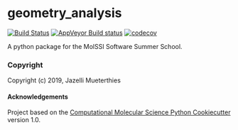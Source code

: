 geometry_analysis
==============================
[//]: # (Badges)
[![Build Status](https://travis-ci.org/jazellim/geometry_analysis.svg?branch=master)](https://travis-ci.org/jazellim/geometry_analysis)
[![AppVeyor Build status](https://ci.appveyor.com/api/projects/status/REPLACE_WITH_APPVEYOR_LINK/branch/master?svg=true)](https://ci.appveyor.com/project/REPLACE_WITH_OWNER_ACCOUNT/geometry_analysis/branch/master)
[![codecov](https://codecov.io/gh/REPLACE_WITH_OWNER_ACCOUNT/geometry_analysis/branch/master/graph/badge.svg)](https://codecov.io/gh/REPLACE_WITH_OWNER_ACCOUNT/geometry_analysis/branch/master)

A python package for the MolSSI Software Summer School.

### Copyright

Copyright (c) 2019, Jazelli Mueterthies


#### Acknowledgements

Project based on the
[Computational Molecular Science Python Cookiecutter](https://github.com/molssi/cookiecutter-cms) version 1.0.
